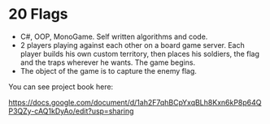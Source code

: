 # 20 Flags

* C#, OOP, MonoGame. Self written algorithms and code.
* 2 players playing against each other on a board game server. Each player builds his own custom territory, then places his soldiers, the flag and the traps wherever he wants. The game begins. 
* The object of the game is to capture the enemy flag.

You can see project book here:

https://docs.google.com/document/d/1ah2F7qhBCpYxqBLh8Kxn6kP8p64QP3QZy-cAQ1kDyAo/edit?usp=sharing
